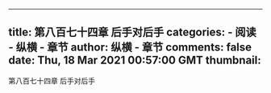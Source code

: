 
---
title: 第八百七十四章  后手对后手
categories: 
    - 阅读
    - 纵横 - 章节
author: 纵横 - 章节
comments: false
date: Thu, 18 Mar 2021 00:57:00 GMT
thumbnail: 
---

<div>   
第八百七十四章  后手对后手  
</div>
            
